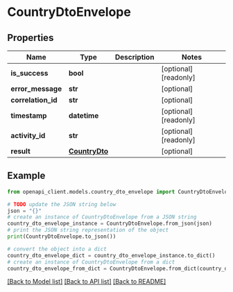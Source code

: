 # CountryDtoEnvelope


## Properties

Name | Type | Description | Notes
------------ | ------------- | ------------- | -------------
**is_success** | **bool** |  | [optional] [readonly] 
**error_message** | **str** |  | [optional] 
**correlation_id** | **str** |  | [optional] 
**timestamp** | **datetime** |  | [optional] [readonly] 
**activity_id** | **str** |  | [optional] [readonly] 
**result** | [**CountryDto**](CountryDto.md) |  | [optional] 

## Example

```python
from openapi_client.models.country_dto_envelope import CountryDtoEnvelope

# TODO update the JSON string below
json = "{}"
# create an instance of CountryDtoEnvelope from a JSON string
country_dto_envelope_instance = CountryDtoEnvelope.from_json(json)
# print the JSON string representation of the object
print(CountryDtoEnvelope.to_json())

# convert the object into a dict
country_dto_envelope_dict = country_dto_envelope_instance.to_dict()
# create an instance of CountryDtoEnvelope from a dict
country_dto_envelope_from_dict = CountryDtoEnvelope.from_dict(country_dto_envelope_dict)
```
[[Back to Model list]](../README.md#documentation-for-models) [[Back to API list]](../README.md#documentation-for-api-endpoints) [[Back to README]](../README.md)


